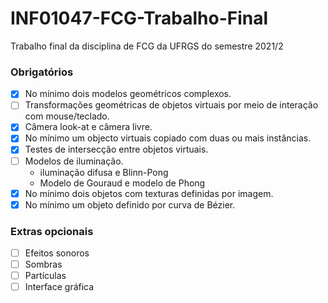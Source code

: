 # INF01047-FCG-Trabalho-Final
Trabalho final da disciplina de FCG da UFRGS do semestre 2021/2

### Obrigatórios

- [X] No mínimo dois modelos geométricos complexos.
- [ ] Transformações geométricas de objetos virtuais por meio de interação com mouse/teclado.
- [X] Câmera look-at e câmera livre.
- [X] No mínimo um objecto virtuais copiado com duas ou mais instâncias.
- [X] Testes de intersecção entre objetos virtuais.
- [ ] Modelos de iluminação.
  - iluminação difusa e Blinn-Pong
  - Modelo de Gouraud e modelo de Phong
- [X] No mínimo dois objetos com texturas definidas por imagem.
- [X] No mínimo um objeto definido por curva de Bézier.

### Extras opcionais
- [ ] Efeitos sonoros
- [ ] Sombras
- [ ] Partículas
- [ ] Interface gráfica